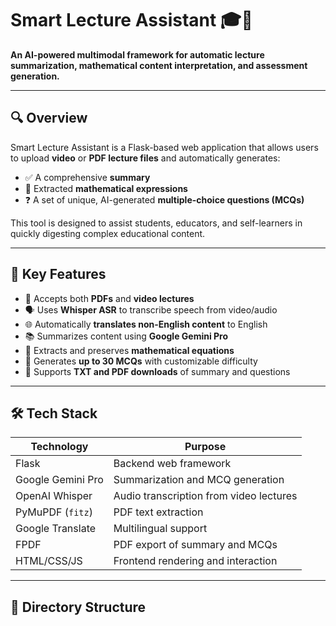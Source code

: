 # Smart Lecture Assistant 🎓🤖

**An AI-powered multimodal framework for automatic lecture summarization, mathematical content interpretation, and assessment generation.**

---

## 🔍 Overview

Smart Lecture Assistant is a Flask-based web application that allows users to upload **video** or **PDF lecture files** and automatically generates:
- ✅ A comprehensive **summary**
- 🧮 Extracted **mathematical expressions**
- ❓ A set of unique, AI-generated **multiple-choice questions (MCQs)**

This tool is designed to assist students, educators, and self-learners in quickly digesting complex educational content.

---

## 🚀 Key Features

- 🎥 Accepts both **PDFs** and **video lectures**
- 🗣️ Uses **Whisper ASR** to transcribe speech from video/audio
- 🌐 Automatically **translates non-English content** to English
- 📚 Summarizes content using **Google Gemini Pro**
- 🧠 Extracts and preserves **mathematical equations**
- 📝 Generates **up to 30 MCQs** with customizable difficulty
- 📄 Supports **TXT and PDF downloads** of summary and questions

---

## 🛠️ Tech Stack

| Technology        | Purpose                                      |
|-------------------|----------------------------------------------|
| Flask             | Backend web framework                        |
| Google Gemini Pro | Summarization and MCQ generation             |
| OpenAI Whisper    | Audio transcription from video lectures      |
| PyMuPDF (`fitz`)  | PDF text extraction                          |
| Google Translate  | Multilingual support                         |
| FPDF              | PDF export of summary and MCQs               |
| HTML/CSS/JS       | Frontend rendering and interaction           |

---

## 📁 Directory Structure

